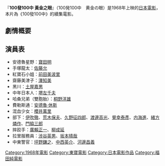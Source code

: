 『**100發100中
黃金之眼**』（100発100中　黄金の眼）是1968年上映的[日本](../Page/日本.md "wikilink")[電影](https://zh.wikipedia.org/wiki/電影 "wikilink")，本片為《100發100中》的續集電影。

## 劇情概要

## 演員表

  - 安德魯星野：[寶田明](https://zh.wikipedia.org/wiki/寶田明 "wikilink")
  - 手塚龍太：[佐藤允](https://zh.wikipedia.org/wiki/佐藤允 "wikilink")
  - 紅寶石小姐：[前田美波里](https://zh.wikipedia.org/wiki/前田美波里 "wikilink")
  - 齋藤美津子：[澤知美](https://zh.wikipedia.org/wiki/澤知美 "wikilink")
  - 黑川：[土屋嘉男](../Page/土屋嘉男.md "wikilink")
  - 中年日本人：[堺左千夫](https://zh.wikipedia.org/wiki/堺左千夫 "wikilink")
  - 哈桑兄弟（雙胞胎）：[桐野洋雄](../Page/桐野洋雄.md "wikilink")
  - 費勒斯通：[安德魯·休斯](https://zh.wikipedia.org/wiki/安德魯·休斯 "wikilink")
  - 混血少女：[櫻井萬里](https://zh.wikipedia.org/wiki/櫻井萬里 "wikilink")
  - 部下：[伊吹徹](https://zh.wikipedia.org/wiki/伊吹徹 "wikilink")、[荒木保夫](https://zh.wikipedia.org/wiki/荒木保夫 "wikilink")、[久野征四郎](https://zh.wikipedia.org/wiki/久野征四郎 "wikilink")、[渡邊高光](https://zh.wikipedia.org/wiki/渡邊高光 "wikilink")、[覺幸泰彥](https://zh.wikipedia.org/wiki/覺幸泰彥 "wikilink")、[内海進](https://zh.wikipedia.org/wiki/内海進 "wikilink")、[緒方燐作](https://zh.wikipedia.org/wiki/緒方燐作 "wikilink")、[門脇三郎](https://zh.wikipedia.org/wiki/門脇三郎 "wikilink")
  - 摔跤手：[廣賴正一](https://zh.wikipedia.org/wiki/廣賴正一 "wikilink")、[柳成延](https://zh.wikipedia.org/wiki/柳成延 "wikilink")
  - 拉里服務員：[涉谷英男](https://zh.wikipedia.org/wiki/涉谷英男 "wikilink")、[坂本晴哉](https://zh.wikipedia.org/wiki/坂本晴哉 "wikilink")
  - 中東警官：[坪野鎌之](https://zh.wikipedia.org/wiki/坪野鎌之 "wikilink")、[中西英介](https://zh.wikipedia.org/wiki/中西英介 "wikilink")、[河邊昌義](https://zh.wikipedia.org/wiki/河邊昌義 "wikilink")

[Category:1968年電影](https://zh.wikipedia.org/wiki/Category:1968年電影 "wikilink")
[Category:東寶電影](https://zh.wikipedia.org/wiki/Category:東寶電影 "wikilink")
[Category:日本電影作品](https://zh.wikipedia.org/wiki/Category:日本電影作品 "wikilink")
[Category:福田純電影](https://zh.wikipedia.org/wiki/Category:福田純電影 "wikilink")